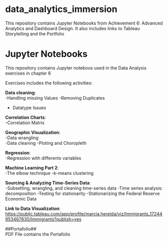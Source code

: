# data_analytics_immersion
This repository contains Jupyter Notebooks from Achievement 6: Advanced Analytics and Dashboard Design. It also includes links to Tableau Storytelling and the Portfolio
# Jupyter Notebooks

This repository contains Jupyter noteboos used in the Data Analysis exercises in chapter 6  
 

Exercises includes the following activities:  

**Data cleaning**:  
-Handling missing Values
-Removing Duplicates
- Datatype Issues

**Correlation Charts**:  
-Correlation Matrix  

**Geographic Visualization**:  
-Data wrangling  
-Data cleaning 
-Ploting and Choropleth  

**Regression**:  
-Regression with differents variables   

**Machine Learning Part 2**:  
-The elbow technique
-k-means clustering 

**Sourcing & Analyzing Time-Series Data**:  
-Subsetting, wrangling, and cleaning time-series data
-Time series analysis: decomposition
-Testing for stationarity
-Stationarizing the Federal Reserve Economic Data  

**Link to Data Visualization**: https://public.tableau.com/app/profile/marcia.hereida/viz/Immigrants_17244953467830/Immigrants?publish=yes 
   
##Portafolio##  
PDF File contains the Portafolio